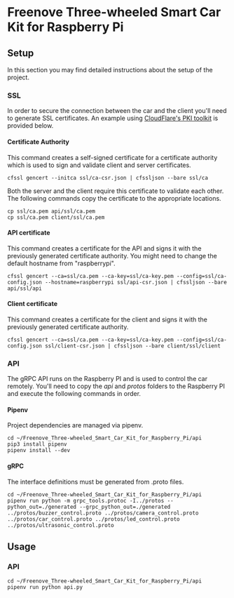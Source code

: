 # Freenove Three-wheeled Smart Car Kit for Raspberry Pi

## Setup

In this section you may find detailed instructions about the setup of the project. 

### SSL
In order to secure the connection between the car and the client you'll need to generate SSL certificates. An example using [CloudFlare's PKI toolkit](https://blog.cloudflare.com/introducing-cfssl/) is provided below.
#### Certificate Authority
This command creates a self-signed certificate for a certificate authority which is used to sign and validate client and server certificates.
```
cfssl gencert --initca ssl/ca-csr.json | cfssljson --bare ssl/ca
```
Both the server and the client require this certificate to validate each other. The following commands copy the certificate to the appropriate locations.
```
cp ssl/ca.pem api/ssl/ca.pem
cp ssl/ca.pem client/ssl/ca.pem
```

#### API certificate
This command creates a certificate for the API and signs it with the previously generated certificate authority. You might need to change the default hostname from "raspberrypi".
```
cfssl gencert --ca=ssl/ca.pem --ca-key=ssl/ca-key.pem --config=ssl/ca-config.json --hostname=raspberrypi ssl/api-csr.json | cfssljson --bare api/ssl/api
```

#### Client certificate
This command creates a certificate for the client and signs it with the previously generated certificate authority.
```
cfssl gencert --ca=ssl/ca.pem --ca-key=ssl/ca-key.pem --config=ssl/ca-config.json ssl/client-csr.json | cfssljson --bare client/ssl/client
```

### API
The gRPC API runs on the Raspberry PI and is used to control the car remotely. You'll need to copy the *api* and *protos* folders to the Raspberry PI and execute the following commands in order.

#### Pipenv
Project dependencies are managed via pipenv.
```
cd ~/Freenove_Three-wheeled_Smart_Car_Kit_for_Raspberry_Pi/api
pip3 install pipenv
pipenv install --dev
```

#### gRPC
The interface definitions must be generated from .proto files.
```
cd ~/Freenove_Three-wheeled_Smart_Car_Kit_for_Raspberry_Pi/api
pipenv run python -m grpc_tools.protoc -I../protos --python_out=./generated --grpc_python_out=./generated ../protos/buzzer_control.proto ../protos/camera_control.proto ../protos/car_control.proto ../protos/led_control.proto ../protos/ultrasonic_control.proto
```

## Usage
### API
```
cd ~/Freenove_Three-wheeled_Smart_Car_Kit_for_Raspberry_Pi/api
pipenv run python api.py
```
